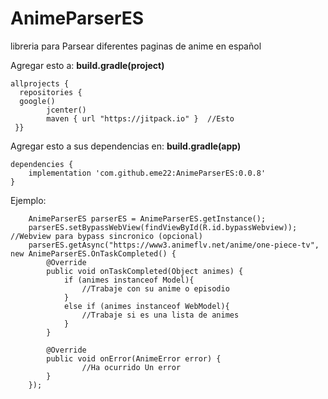 # AnimeParserES
libreria para Parsear diferentes paginas de anime en español

Agregar esto a: **build.gradle(project)**
  

    allprojects {
      repositories {  
      google()  
            jcenter()  
            maven { url "https://jitpack.io" }  //Esto
     }}

Agregar esto a sus dependencias en: **build.gradle(app)**
  

    dependencies {  
	    implementation 'com.github.eme22:AnimeParserES:0.0.8'
    }
    
Ejemplo: 
  
        AnimeParserES parserES = AnimeParserES.getInstance();
        parserES.setBypassWebView(findViewById(R.id.bypassWebview)); //Webview para bypass sincronico (opcional)
        parserES.getAsync("https://www3.animeflv.net/anime/one-piece-tv", new AnimeParserES.OnTaskCompleted() {
            @Override
            public void onTaskCompleted(Object animes) {
                if (animes instanceof Model){
                    //Trabaje con su anime o episodio
                }
                else if (animes instanceof WebModel){
                    //Trabaje si es una lista de animes
                }
            }

            @Override
            public void onError(AnimeError error) {
                    //Ha ocurrido Un error
            }
        });

